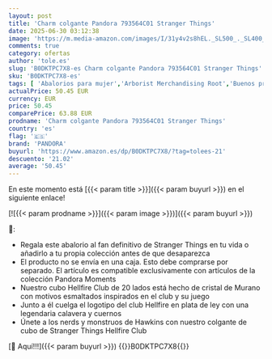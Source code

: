 ```yaml
---
layout: post
title: 'Charm colgante Pandora 793564C01 Stranger Things'
date: 2025-06-30 03:12:38
image: 'https://m.media-amazon.com/images/I/31y4v2s8hEL._SL500_._SL400_.jpg'
comments: true
category: ofertas
author: 'tole.es'
slug: 'B0DKTPC7X8-es Charm colgante Pandora 793564C01 Stranger Things'
sku: 'B0DKTPC7X8-es'
tags: [ 'Abalorios para mujer','Arborist Merchandising Root','Buenos precios en moda','Dijes para mujer','Jewellery','Joyería para mujer','Moda','Moda Mujer','Self Service','Special Features Stores','c8538d25-3af9-48d3-aeff-5f3ce5572a36_0','c8538d25-3af9-48d3-aeff-5f3ce5572a36_7601','pandora','🇪🇸', ]
actualPrice: 50.45 EUR
currency: EUR
price: 50.45
comparePrice: 63.88 EUR
prodname: 'Charm colgante Pandora 793564C01 Stranger Things'
country: 'es'
flag: '🇪🇸'
brand: 'PANDORA'
buyurl: 'https://www.amazon.es/dp/B0DKTPC7X8/?tag=tolees-21'
descuento: '21.02'
average: '50.45'
---
```


En este momento está [{{< param title >}}]({{< param buyurl >}}) en el siguiente enlace!

[![{{< param prodname >}}]({{< param image >}})]({{< param buyurl >}})

🔎:

- Regala este abalorio al fan definitivo de Stranger Things en tu vida o añadirlo a tu propia colección antes de que desaparezca
- El producto no se envía en una caja. Esto debe comprarse por separado. El artículo es compatible exclusivamente con artículos de la colección Pandora Moments
- Nuestro cubo Hellfire Club de 20 lados está hecho de cristal de Murano con motivos esmaltados inspirados en el club y su juego
- Junto a él cuelga el logotipo del club Hellfire en plata de ley con una legendaria calavera y cuernos
- Únete a los nerds y monstruos de Hawkins con nuestro colgante de cubo de Stranger Things Hellfire Club

[🛒 Aquí!!!]({{< param buyurl >}})
{{<world>}}B0DKTPC7X8{{</world>}}
